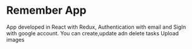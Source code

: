 # Remember App
App developed in React with Redux, Authentication with email and SigIn with google account.
You can create,update adn delete tasks
Upload images
